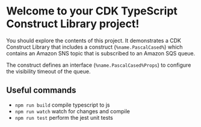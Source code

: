 # Welcome to your CDK TypeScript Construct Library project!

You should explore the contents of this project. It demonstrates a CDK Construct Library that includes a construct (`%name.PascalCased%`)
which contains an Amazon SNS topic that is subscribed to an Amazon SQS queue.

The construct defines an interface (`%name.PascalCased%Props`) to configure the visibility timeout of the queue.

## Useful commands

 * `npm run build`   compile typescript to js
 * `npm run watch`   watch for changes and compile
 * `npm run test`    perform the jest unit tests